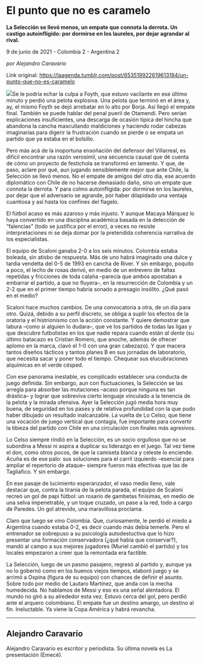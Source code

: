 # El punto que no es caramelo

**La Selección se llevó menos, un empate que connota la derrota. Un castigo autoinfligido: por dormirse en los laureles, por dejar agrandar al rival.**

9 de junio de 2021 - Colombia 2 - Argentina 2

_por Alejandro Caravario_

Link original: https://laagenda.tumblr.com/post/653519922619613184/un-punto-que-no-es-caramelo

![](https://64.media.tumblr.com/6fdc682ec97182d708c6e1f847842380/b302518cb963c222-dd/s500x750/56fda7055a9f5c2376e95c1c0a9c78cb5eff144c.jpg)Se le podría echar la culpa a Foyth, que estuvo vacilante en ese último minuto y perdió una pelota explosiva. Una pelota que terminó en el área y, ay, el mismo Foyth se dejó arrebatar en lo alto por Borja. Así llegó el empate final. También se puede hablar del penal pueril de Otamendi. Pero serían explicaciones insuficientes, una descarga de ocasión típica del hincha que abandona la cancha mascullando maldiciones y haciendo rodar cabezas imaginarias para digerir la frustración cuando se pierde o se empata un partido que ya estaba en el bolsillo.

Pero más acá de la inoportuna ensoñación del defensor del Villarreal, es difícil encontrar una razón verosímil, una secuencia causal que dé cuenta de cómo un proyecto de festichola se transformó en lamento. Y que, de paso, aclare por qué, aun jugando sensiblemente mejor que ante Chile, la Selección se llevó menos. No el empate de amigos del otro día, ese acuerdo diplomático con Chile de no hacerse demasiado daño, sino un empate que connota la derrota. Y para colmo autoinfligida: por dormirse en los laureles, por dejar que el adversario se agrande, por haber dilapidado una ventaja cuantiosa y así hasta los confines del flagelo. 

El fútbol acaso es más azaroso y más injusto. Y aunque Macaya Márquez lo haya convertido en una disciplina académica basada en la detección de “falencias” (todo se justifica por el error), a veces no resiste interpretaciones ni se deja domar por la pretendida coherencia narrativa de los especialistas. 

El equipo de Scaloni ganaba 2-0 a los seis minutos. Colombia estaba boleada, sin atisbo de respuesta. Más de uno habrá imaginado una dulce y tardía vendetta del 0-5 de 1993 en cancha de River. Y sin embargo, poquito a poco, el lecho de rosas derivó, en medio de un entrevero de faltas repetidas y fricciones de toda calaña –parecía que ambos apostaban a embarrar el partido, a que no fluyera–, en la resurrección de Colombia y un 2-2 que en el primer tiempo habría sonado a presagio insólito. ¿Qué pasó en el medio?


Scaloni hace muchos cambios. De una convocatoria a otra, de un día para otro. Quizá, debido a su perfil discreto, se obliga a suplir los efectos de la oratoria y el histrionismo con la acción constante. Y quiere demostrar que labura –como si alguien lo dudara–, que ve los partidos de todas las ligas y que descubre futbolistas en los que nadie repara cuando están *al dente* (su último batacazo es Cristian Romero, que anoche, además de ofrecer aplomo en la marca, clavó el 1-0 con una gran cabezazo). Y que macera tantos diseños tácticos y tantos planes B en sus jornadas de laboratorio, que necesita sacar y poner todo el tiempo. Chequear sus elucubraciones alquímicas en el verde césped. 

Con ese panorama inestable, es complicado establecer una conducta de juego definida. Sin embargo, aun con fluctuaciones, la Selección se las arregla para absorber las mutaciones –acaso porque ninguna es tan drástica– y lograr que sobreviva cierto lenguaje vinculado a la tenencia de la pelota y la mirada ofensiva. Ayer la Selección jugó media hora muy buena, de seguridad en los pases y de relativa profundidad con la que pudo haber dibujado un resultado inalcanzable. La vuelta de Lo Celso, que tiene una vocación de juego vertical que contagia, fue importante para convertir la tibieza del partido con Chile en una circulación con finales más agresivos. 

Lo Celso siempre rindió en la Selección, es un socio orgulloso que no se subordina a Messi ni aspira a duplicar su liderazgo en el juego. Tal vez tiene el don, como otros pocos, de que la camiseta blanca y celeste lo enciende. Acuña es de ese palo: sus soluciones para el carril izquierdo –esencial para ampliar el repertorio de ataque– siempre fueron más efectivas que las de Tagliafico. Y sin embargo. 

En ese pasaje de lucimiento esperanzador, el vaso medio lleno, vale destacar que, contra la tiranía de la pelota parada, el equipo de Scaloni recreó un gol de papi fútbol: un rosario de gambetas finísimas, en medio de una selva impenetrable, y un toque cruzado, un pase a la red, todo a cargo de Paredes. Un gol atrevido, una maravillosa proclama. 

Claro que luego se vino Colombia. Que, curiosamente, le perdió el miedo a Argentina cuando estaba 0-2, es decir cuando más debía temerle. Pero el entrenador se sobrepuso a su psicología autodestuctiva que lo hizo presentar una formación conservadora (¿qué había que conservar?), mandó al campo a sus mejores jugadores (Muriel cambió el partido) y los locales empezaron a creer que la remontada era factible.

La Selección, luego de un pasmo pasajero, regresó al partido y, aunque ya no lo gobernó como en los buenos viejos tiempos, elaboró juego y se arrimó a Ospina (figura de su equipo) con chances de definir el asunto. Sobre todo por medio de Lautaro Martínez, que anda con la mecha humedecida. No hablamos de Messi y eso es una señal alentadora. El mundo no giró a su alrededor esta vez. Estuvo cerca del gol, pero perdió ante el arquero colombiano. El empate fue un destino amargo, un destino al fin. Ineluctable. Ya viene la Copa América y habrá revancha. 



---

Alejandro Caravario
-------------------

 Alejandro Caravario es escritor y periodista. Su última novela es La presentación (Emecé).
 

